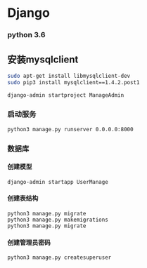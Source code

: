 # Django

### python 3.6


## 安装mysqlclient
```sh
sudo apt-get install libmysqlclient-dev
sudo pip3 install mysqlclient==1.4.2.post1
```







```sh
django-admin startproject ManageAdmin
```

### 启动服务
```sh
python3 manage.py runserver 0.0.0.0:8000
```



### 数据库
#### 创建模型
```
django-admin startapp UserManage
```


#### 创建表结构
```
python3 manage.py migrate
python3 manage.py makemigrations
python3 manage.py migrate
```



#### 创建管理员密码
```
python3 manage.py createsuperuser
```




